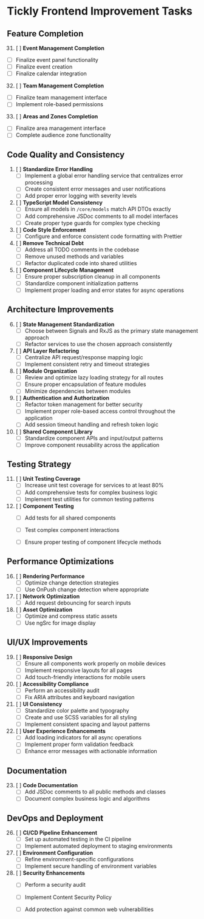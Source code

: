 # Tickly Frontend Improvement Tasks

## Feature Completion

31. [ ] **Event Management Completion**
  - [ ] Finalize event panel functionality
  - [ ] Finalize event creation
  - [ ] Finalize calendar integration

32. [ ] **Team Management Completion**
  - [ ] Finalize team management interface
  - [ ] Implement role-based permissions

33. [ ] **Areas and Zones Completion**
  - [ ] Finalize area management interface
  - [ ] Complete audience zone functionality

## Code Quality and Consistency

1. [ ] **Standardize Error Handling**
   - [ ] Implement a global error handling service that centralizes error processing
   - [ ] Create consistent error messages and user notifications
   - [ ] Add proper error logging with severity levels

2. [ ] **TypeScript Model Consistency**
   - [ ] Ensure all models in `/core/models` match API DTOs exactly
   - [ ] Add comprehensive JSDoc comments to all model interfaces
   - [ ] Create proper type guards for complex type checking

3. [ ] **Code Style Enforcement**
   - [ ] Configure and enforce consistent code formatting with Prettier

4. [ ] **Remove Technical Debt**
   - [ ] Address all TODO comments in the codebase
   - [ ] Remove unused methods and variables
   - [ ] Refactor duplicated code into shared utilities

5. [ ] **Component Lifecycle Management**
   - [ ] Ensure proper subscription cleanup in all components
   - [ ] Standardize component initialization patterns
   - [ ] Implement proper loading and error states for async operations

## Architecture Improvements

6. [ ] **State Management Standardization**
   - [ ] Choose between Signals and RxJS as the primary state management approach
   - [ ] Refactor services to use the chosen approach consistently

7. [ ] **API Layer Refactoring**
   - [ ] Centralize API request/response mapping logic
   - [ ] Implement consistent retry and timeout strategies

8. [ ] **Module Organization**
   - [ ] Review and optimize lazy loading strategy for all routes
   - [ ] Ensure proper encapsulation of feature modules
   - [ ] Minimize dependencies between modules

9. [ ] **Authentication and Authorization**
   - [ ] Refactor token management for better security
   - [ ] Implement proper role-based access control throughout the application
   - [ ] Add session timeout handling and refresh token logic

10. [ ] **Shared Component Library**
    - [ ] Standardize component APIs and input/output patterns
    - [ ] Improve component reusability across the application

## Testing Strategy

11. [ ] **Unit Testing Coverage**
    - [ ] Increase unit test coverage for services to at least 80%
    - [ ] Add comprehensive tests for complex business logic
    - [ ] Implement test utilities for common testing patterns

12. [ ] **Component Testing**
    - [ ] Add tests for all shared components
    - [ ] Test complex component interactions
    - [ ] Ensure proper testing of component lifecycle methods


## Performance Optimizations

16. [ ] **Rendering Performance**
    - [ ] Optimize change detection strategies
    - [ ] Use OnPush change detection where appropriate

17. [ ] **Network Optimization**
    - [ ] Add request debouncing for search inputs

18. [ ] **Asset Optimization**
    - [ ] Optimize and compress static assets
    - [ ] Use ngSrc for image display

## UI/UX Improvements

19. [ ] **Responsive Design**
    - [ ] Ensure all components work properly on mobile devices
    - [ ] Implement responsive layouts for all pages
    - [ ] Add touch-friendly interactions for mobile users

20. [ ] **Accessibility Compliance**
    - [ ] Perform an accessibility audit
    - [ ] Fix ARIA attributes and keyboard navigation

21. [ ] **UI Consistency**
    - [ ] Standardize color palette and typography
    - [ ] Create and use SCSS variables for all styling
    - [ ] Implement consistent spacing and layout patterns

22. [ ] **User Experience Enhancements**
    - [ ] Add loading indicators for all async operations
    - [ ] Implement proper form validation feedback
    - [ ] Enhance error messages with actionable information

## Documentation

23. [ ] **Code Documentation**
    - [ ] Add JSDoc comments to all public methods and classes
    - [ ] Document complex business logic and algorithms

## DevOps and Deployment

26. [ ] **CI/CD Pipeline Enhancement**
    - [ ] Set up automated testing in the CI pipeline
    - [ ] Implement automated deployment to staging environments

27. [ ] **Environment Configuration**
    - [ ] Refine environment-specific configurations
    - [ ] Implement secure handling of environment variables

29. [ ] **Security Enhancements**
    - [ ] Perform a security audit
    - [ ] Implement Content Security Policy
    - [ ] Add protection against common web vulnerabilities


